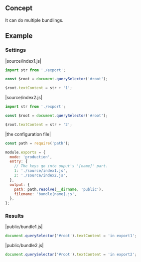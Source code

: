 ## Concept

It can do multiple bundlings.

## Example

### Settings

|source/index1.js|

```js
import str from './export';

const $root = document.querySelector('#root');

$root.textContent = str + '1';
```

|source/index2.js|

```js
import str from './export';

const $root = document.querySelector('#root');

$root.textContent = str + '2';
```

|the configuration file|

```js
const path = require('path');

module.exports = {
  mode: 'production',
  entry: {
    // The keys go into ouput's '[name]' part.
    1: './source/index1.js',
    2: './source/index2.js',
  },
  output: {
    path: path.resolve(__dirname, 'public'),
    filename: 'bundle[name].js',
  },
};
```

### Results

|public/bundle1.js|

```js
document.querySelector('#root').textContent = 'in export1';
```

|public/bundle2.js|

```js
document.querySelector('#root').textContent = 'in export2';
```
